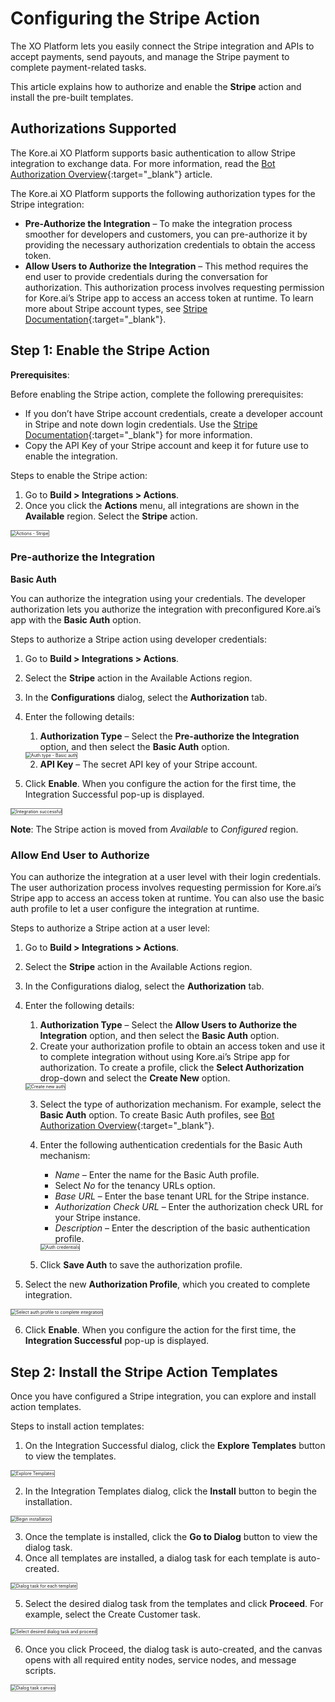 # Configuring the Stripe Action

The XO Platform lets you easily connect the Stripe integration and APIs to accept payments, send payouts, and manage the Stripe payment to complete payment-related tasks.

This article explains how to authorize and enable the **Stripe** action and install the pre-built templates.


## Authorizations Supported

The Kore.ai XO Platform supports basic authentication to allow Stripe integration to exchange data. For more information, read the [Bot Authorization Overview](../../../../dev-tools/bot-authorization/bot-authentication){:target="_blank"} article.

The Kore.ai XO Platform supports the following authorization types for the Stripe integration:

* **Pre-Authorize the Integration** – To make the integration process smoother for developers and customers, you can pre-authorize it by providing the necessary authorization credentials to obtain the access token.
* **Allow Users to Authorize the Integration** – This method requires the end user to provide credentials during the conversation for authorization. This authorization process involves requesting permission for Kore.ai’s Stripe app to access an access token at runtime. To learn more about Stripe account types, see [Stripe Documentation](https://stripe.com/docs){:target="_blank"}.


## Step 1: Enable the Stripe Action

**Prerequisites**:

Before enabling the Stripe action, complete the following prerequisites:

* If you don’t have Stripe account credentials, create a developer account in Stripe and note down login credentials. Use the [Stripe Documentation](https://stripe.com/docs){:target="_blank"} for more information.
* Copy the API Key of your Stripe account and keep it for future use to enable the integration.

Steps to enable the Stripe action:

1. Go to **Build > Integrations > Actions**.
2. Once you click the **Actions** menu, all integrations are shown in the **Available** region. Select the **Stripe** action.  
<img src="../images/stripe-action-img1.png" alt="Actions - Stripe" title="Actions - Stripe" style="border: 1px solid gray;zoom:50%;"/>


### Pre-authorize the Integration

**Basic Auth**

You can authorize the integration using your credentials. The developer authorization lets you authorize the integration with preconfigured Kore.ai’s app with the **Basic Auth** option.

Steps to authorize a Stripe action using developer credentials:

1. Go to **Build > Integrations > Actions**.
2. Select the **Stripe** action in the Available Actions region.
3. In the **Configurations** dialog, select the **Authorization** tab.
4. Enter the following details:
    1. **Authorization Type** – Select the **Pre-authorize the Integration** option, and then select the **Basic Auth** option.  
    <img src="../images/stripe-action-img2.png" alt="Auth type - Basic auth" title="Auth type - Basic auth" style="border: 1px solid gray;zoom:50%;"/>

    2. **API Key** – The secret API key of your Stripe account.

5. Click **Enable**. When you configure the action for the first time, the Integration Successful pop-up is displayed.  
<img src="../images/stripe-action-img3.png" alt="Integration successful" title="Integration Successful" style="border: 1px solid gray;zoom:50%;"/>

**Note**: The Stripe action is moved from _Available_ to _Configured_ region.


### Allow End User to Authorize

You can authorize the integration at a user level with their login credentials. The user authorization process involves requesting permission for Kore.ai’s Stripe app to access an access token at runtime. You can also use the basic auth profile to let a user configure the integration at runtime.

Steps to authorize a Stripe action at a user level:

1. Go to **Build > Integrations > Actions**.
2. Select the **Stripe** action in the Available Actions region.
3. In the Configurations dialog, select the **Authorization** tab.
4. Enter the following details:
    1. **Authorization Type** – Select the **Allow Users to Authorize the Integration** option, and then select the **Basic Auth** option.
    2. Create your authorization profile to obtain an access token and use it to complete integration without using Kore.ai’s Stripe app for authorization. To create a profile, click the **Select Authorization** drop-down and select the **Create New** option.  
    <img src="../images/stripe-action-img4.png" alt="Create new auth" title="Create new auth" style="border: 1px solid gray;zoom:50%;"/>

    3. Select the type of authorization mechanism. For example, select the **Basic Auth** option. To create Basic Auth profiles, see [Bot Authorization Overview](../../../../dev-tools/bot-authorization/bot-authentication){:target="_blank"}.
    4. Enter the following authentication credentials for the Basic Auth mechanism:
        * _Name_ – Enter the name for the Basic Auth profile.
        * Select _No_ for the tenancy URLs option.
        * _Base URL_ – Enter the base tenant URL for the Stripe instance.
        * _Authorization Check URL_ – Enter the authorization check URL for your Stripe instance.
        * _Description_ – Enter the description of the basic authentication profile.

        <img src="../images/stripe-action-img5.png" alt="Auth credentials" title="Auth credentials" style="border: 1px solid gray;zoom:50%;"/>

    5. Click **Save Auth** to save the authorization profile.

5. Select the new **Authorization Profile**, which you created to complete integration.  
<img src="../images/stripe-action-img6.png" alt="Select auth profile to complete integration" title="Select auth profile to complete integration" style="border: 1px solid gray;zoom:50%;"/>

6. Click **Enable**. When you configure the action for the first time, the **Integration Successful** pop-up is displayed.


## Step 2: Install the Stripe Action Templates

Once you have configured a Stripe integration, you can explore and install action templates.

Steps to install action templates:

1. On the Integration Successful dialog, click the **Explore Templates** button to view the templates.  
<img src="../images/stripe-action-img7.png" alt="Explore Templates" title="Explore Templates" style="border: 1px solid gray;zoom:50%;"/>

2. In the Integration Templates dialog, click the **Install** button to begin the installation.  
<img src="../images/stripe-action-img8.png" alt="Begin installation" title="Begin installation" style="border: 1px solid gray;zoom:50%;"/>

3. Once the template is installed, click the **Go to Dialog** button to view the dialog task.
4. Once all templates are installed, a dialog task for each template is auto-created.  
<img src="../images/stripe-action-img9.png" alt="Dialog task for each template" title="EDialog task for each template" style="border: 1px solid gray;zoom:50%;"/>

5. Select the desired dialog task from the templates and click **Proceed**. For example, select the Create Customer task.  
<img src="../images/stripe-action-img10.png" alt="Select desired dialog task and proceed" title="Select desired dialog task and proceed" style="border: 1px solid gray;zoom:50%;"/>

6. Once you click Proceed, the dialog task is auto-created, and the canvas opens with all required entity nodes, service nodes, and message scripts.  
<img src="../images/stripe-action-img11.png" alt="Dialog task canvas" title="Dialog task canvas" style="border: 1px solid gray;zoom:50%;"/>